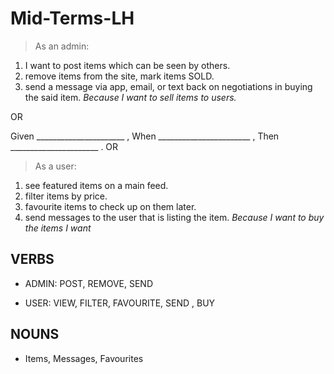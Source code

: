 # Mid-Terms-LH

> As an admin:
1. I want to post items which can be seen by others.
2. remove items from the site, mark items SOLD.
3. send a message via app, email, or text back on negotiations in buying the said item.
*Because I want to sell items to users.*


OR

Given ______________________ ,
When _______________________ ,
Then  ______________________ .
OR

> As a user:
1. see featured items on a main feed.
2. filter items by price.
3. favourite items to check up on them later.
4. send messages to the user that is listing the item.
*Because I want to buy the items I want*

## VERBS

* ADMIN: POST, REMOVE, SEND 

* USER: VIEW, FILTER, FAVOURITE, SEND , BUY

## NOUNS

* Items, Messages, Favourites 
